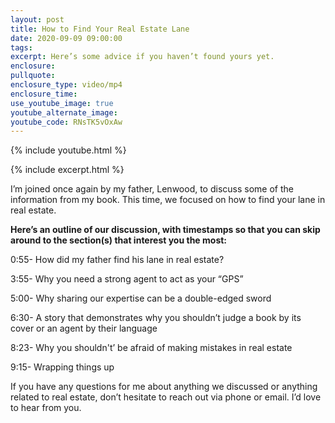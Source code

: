 ```yaml
---
layout: post
title: How to Find Your Real Estate Lane
date: 2020-09-09 09:00:00
tags:
excerpt: Here’s some advice if you haven’t found yours yet.
enclosure:
pullquote:
enclosure_type: video/mp4
enclosure_time:
use_youtube_image: true
youtube_alternate_image:
youtube_code: RNsTK5vOxAw
---
```

{% include youtube.html %}

{% include excerpt.html %}

I’m joined once again by my father, Lenwood, to discuss some of the information from my book. This time, we focused on how to find your lane in real estate.

**Here’s an outline of our discussion, with timestamps so that you can skip around to the section(s) that interest you the most:**

0:55- How did my father find his lane in real estate?

3:55- Why you need a strong agent to act as your “GPS”

5:00- Why sharing our expertise can be a double-edged sword

6:30- A story that demonstrates why you shouldn’t judge a book by its cover or an agent by their language

8:23- Why you shouldn't’ be afraid of making mistakes in real estate

9:15- Wrapping things up

If you have any questions for me about anything we discussed or anything related to real estate, don’t hesitate to reach out via phone or email. I’d love to hear from you.
